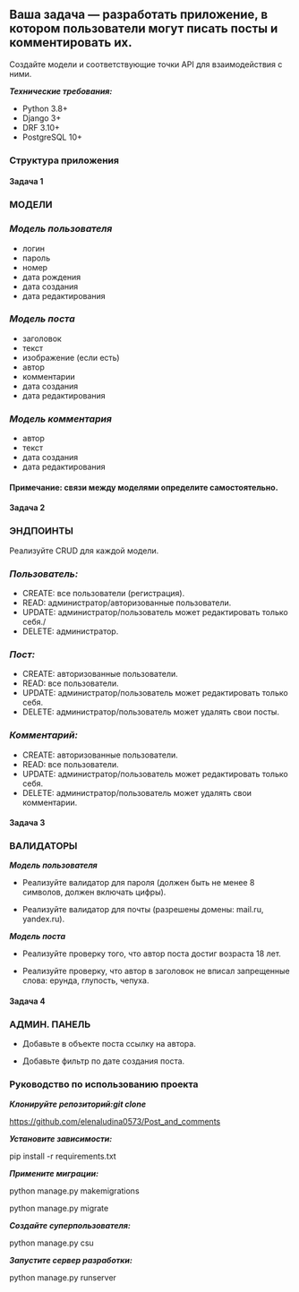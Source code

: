 ## Ваша задача — разработать приложение, в котором пользователи могут писать посты и комментировать их.

Создайте модели и соответствующие точки API для взаимодействия с ними.

___Технические требования:___

* Python 3.8+
* Django 3+
* DRF 3.10+
* PostgreSQL 10+

### Структура приложения

#### Задача 1 

### МОДЕЛИ

### ___Модель пользователя___                     

* логин
* пароль
* номер
* дата рождения
* дата создания
* дата редактирования

### ___Модель поста___

* заголовок
* текст
* изображение (если есть)
* автор
* комментарии
* дата создания
* дата редактирования

### ___Модель комментария___

* автор
* текст
* дата создания
* дата редактирования

#### Примечание: связи между моделями определите самостоятельно.

#### Задача 2
### ЭНДПОИНТЫ

Реализуйте CRUD для каждой модели.

### ___Пользователь:___

* CREATE: все пользователи (регистрация).
* READ: администратор/авторизованные пользователи.
* UPDATE: администратор/пользователь может редактировать только себя./
* DELETE: администратор.

### ___Пост:___

* CREATE: авторизованные пользователи.
* READ: все пользователи.
* UPDATE: администратор/пользователь может редактировать только себя.
* DELETE: администратор/пользователь может удалять свои посты.

### ___Комментарий:___

* CREATE: авторизованные пользователи.
* READ: все пользователи.
* UPDATE: администратор/пользователь может редактировать только себя.
* DELETE: администратор/пользователь может удалять свои комментарии.

#### Задача 3
### ВАЛИДАТОРЫ

___Модель пользователя___

* Реализуйте валидатор для пароля (должен быть не менее 8 символов, должен включать цифры).

* Реализуйте валидатор для почты (разрешены домены: mail.ru, yandex.ru).

___Модель поста___

* Реализуйте проверку того, что автор поста достиг возраста 18 лет.

* Реализуйте проверку, что автор в заголовок не вписал запрещенные слова: ерунда, глупость, чепуха.

#### Задача 4
### АДМИН. ПАНЕЛЬ

* Добавьте в объекте поста ссылку на автора.

* Добавьте фильтр по дате создания поста.


### Руководство по использованию проекта

___Клонируйте репозиторий:git clone___

https://github.com/elenaludina0573/Post_and_comments

___Установите зависимости:___

pip install -r requirements.txt

___Примените миграции:___

python manage.py makemigrations

python manage.py migrate

___Создайте суперпользователя:___

python manage.py csu

___Запустите сервер разработки:___

python manage.py runserver

